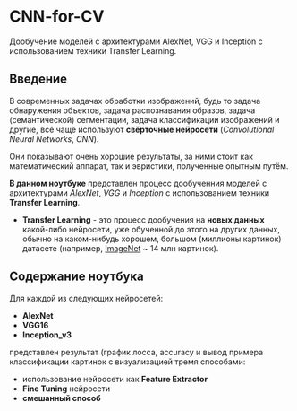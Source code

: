 # CNN-for-CV
Дообучение моделей с архитектурами AlexNet, VGG и Inception с использованием техники Transfer Learning.

## Введение

В современных задачах обработки изображений, будь то задача обнаружения объектов, задача распознавания образов, задача (семантической) сегментации, задача классификации изображений и другие, всё чаще используют **свёрточные нейросети** (*Convolutional Neural Networks*, *CNN*).

Они показывают очень хорошие результаты, за ними стоит как математический аппарат, так и эвристики, полученные опытным путём.

**В данном ноутбуке** представлен процесс дообученния моделей с архитектурами *AlexNet*, *VGG* и *Inception* с использованием техники **Transfer Learning**.  

* **Transfer Learning** - это процесс дообучения на **новых данных** какой-либо нейросети, уже обученной до этого на других данных, обычно на каком-нибудь хорошем, большом (миллионы картинок) датасете (например, [ImageNet](http://www.image-net.org/) ~ 14 млн картинок).

## Содержание ноутбука

Для каждой из следующих нейросетей:
* **AlexNet**
* **VGG16**
* **Inception_v3**

представлен результат (график лосса, accuracy и вывод примера классификации картинок с визуализацией тремя способами:
* использование нейросети как **Feature Extractor**
* **Fine Tuning** нейросети
* **смешанный способ**

